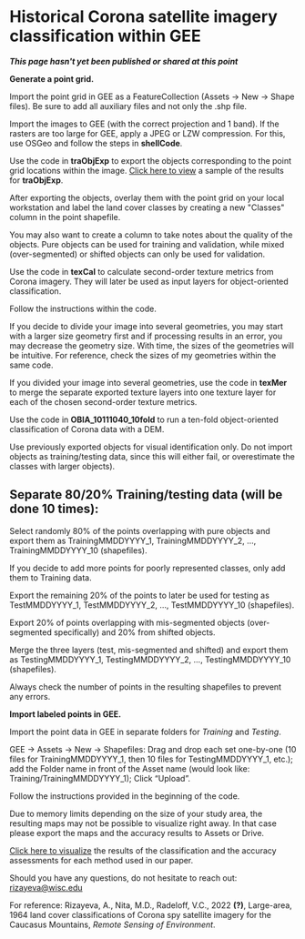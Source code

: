 
<h1>
Historical Corona satellite imagery classification within GEE
</h1>

*****This page hasn't yet been published or shared at this point*****

  **Generate a point grid.**
  
  Import the point grid in GEE as a FeatureCollection (Assets -> New -> Shape files). Be sure to add all auxiliary files and not only the .shp file.

Import the images to GEE (with the correct projection and 1 band). If the rasters are too large for GEE, apply a JPEG or LZW compression. For this, use OSGeo and follow the steps in **shellCode**.

Use the code in **traObjExp** to export the objects corresponding to the point grid locations within the image. <a target="_blank" href="https://rizayeva.users.earthengine.app/view/step1">Click here to view</a> a sample of the results for **traObjExp**.

After exporting the objects, overlay them with the point grid on your local workstation and label the land cover classes by creating a new "Classes" column in the point shapefile.

You may also want to create a column to take notes about the quality of the objects. Pure objects can be used for training and validation, while mixed (over-segmented) or shifted objects can only be used for validation.


Use the code in **texCal** to calculate second-order texture metrics from Corona imagery. They will later be used as input layers for object-oriented classification.

Follow the instructions within the code.

If you decide to divide your image into several geometries, you may start with a larger size geometry first and if processing results in an error, you may decrease the geometry size. With time, the sizes of the geometries will be intuitive. For reference, check the sizes of my geometries within the same code.

If you divided your image into several geometries, use the code in **texMer** to merge the separate exported texture layers into one texture layer for each of the chosen second-order texture metrics. 


Use the code in **OBIA_10111040_10fold** to run a ten-fold object-oriented classification of Corona data with a DEM. 

Use previously exported objects for visual identification only. Do not import objects as training/testing data, since this will either fail, or overestimate the classes with larger objects).

**Separate 80/20% Training/testing data (will be done 10 times):**
-------------------------------------------------------------------------------------------------------------------


Select randomly 80% of the points overlapping with pure objects and export them as TrainingMMDDYYYY_1, TrainingMMDDYYYY_2, …, TrainingMMDDYYYY_10 (shapefiles).

If you decide to add more points for poorly represented classes, only add them to Training data.

Export the remaining 20% of the points to later be used for testing as TestMMDDYYYY_1, TestMMDDYYYY_2, …, TestMMDDYYYY_10 (shapefiles).

Export 20% of points overlapping with mis-segmented objects (over-segmented specifically) and 20% from shifted objects.

Merge the three layers (test, mis-segmented and shifted) and export them as TestingMMDDYYYY_1, TestingMMDDYYYY_2, …, TestingMMDDYYYY_10 (shapefiles).

Always check the number of points in the resulting shapefiles to prevent any errors.

**Import labeled points in GEE.**

Import the point data in GEE in separate folders for *Training* and *Testing*. 

GEE -> Assets -> New -> Shapefiles: Drag and drop each set one-by-one (10 files for TrainingMMDDYYYY_1, then 10 files for TestingMMDDYYYY_1, etc.); add the Folder name in front of the Asset name (would look like: Training/TrainingMMDDYYYY_1); Click “Upload”.

Follow the instructions provided in the beginning of the code. 

Due to memory limits depending on the size of your study area, the resulting maps may not be possible to visualize right away. In that case please export the maps and the accuracy results to Assets or Drive.


<a target="_blank" href="https://rizayeva.users.earthengine.app/view/coronaclassificationvisualization">Click here to visualize</a> the results of the classification and the accuracy assessments for each  method used in our paper.


Should you have any questions, do not hesitate to reach out: rizayeva@wisc.edu

For reference:
Rizayeva, A., Nita, M.D., Radeloff, V.C., 2022 **(?)**, Large-area, 1964 land cover classifications of Corona spy satellite imagery for the Caucasus Mountains, *Remote Sensing of Environment*.
